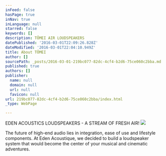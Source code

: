 ```yaml
---
inFeed: false
hasPage: true
inNav: true
inLanguage: null
starred: false
keywords: []
description: TÔMEI AIR LOUDSPEAKERS
datePublished: '2016-03-01T22:09:26.828Z'
dateModified: '2016-03-01T22:04:10.949Z'
title: About TÔMEI
author: []
sourcePath: _posts/2016-03-01-219bc077-82dc-4cf4-b2d6-75ce060c2bba.md
published: true
authors: []
publisher:
  name: null
  domain: null
  url: null
  favicon: null
url: 219bc077-82dc-4cf4-b2d6-75ce060c2bba/index.html
_type: WebPage

---
```

EDEN ACOUSTICS LOUDSPEAKERS - A STREAM OF FRESH AIR!
![](https://the-grid-user-content.s3-us-west-2.amazonaws.com/8d4ef1ab-2530-4214-84ea-56929ed75ecb.jpg)

The future of high-end audio lies in integration, ease of use and lifestyle components. At Eden Acoustique, we decided to build a loudspeaker system that would become the center of your musical and cinematic adventures.